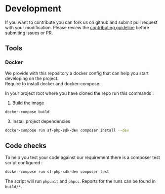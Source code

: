 # Development

If you want to contribute you can fork us on github and submit pull request with your modification.
Please review the [contributing guideline](../CONTRIBUTING.md) before submiting issues or PR.

## Tools

### Docker

We provide with this repository a docker config that can help you start developing on the project.  
Require to install docker and docker-compose.  
  
In your project root where you have cloned the repo run this commands :

1. Build the image
```bash
docker-compose build
```
3. Install project dependencies
```bash
docker-compose run sf-php-sdk-dev composer install --dev
```

## Code checks

To help you test your code against our requirement there is a composer test script configured :
```bash
docker-compose run sf-php-sdk-dev composer test 
```

The script will run `phpunit` and `phpcs`.
Reports for the runs can be found in `build/*`.
